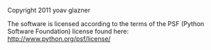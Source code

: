Copyright 2011 yoav glazner

The software is licensed according to the terms of the PSF (Python Software Foundation) license found here: http://www.python.org/psf/license/